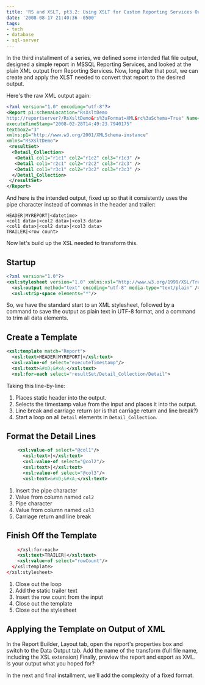 ```yaml
---
title: 'RS and XSLT, pt3.2: Using XSLT for Custom Reporting Services Output'
date: '2008-08-17 21:40:36 -0500'
tags:
- tech
- database
- sql-server
---
```


In the third installment of a series, we defined some intended flat file output, designed
a simple report in MSSQL Reporting Services, and looked at the plain XML output
from Reporting Services. Now, long after that post, we can create and apply the
XLST needed to convert that report to the desired output.

<!-- truncate -->

Here's the raw XML output again:

```xml
<?xml version="1.0" encoding="utf-8"?>
<Report p1:schemaLocation="RsXsltDemo
http://reportserver?/RsXsltDemo&rs%3aFormat=XML&rc%3aSchema=True" Name="RsXsltDemo"
executeTimeStamp="2008-02-28T14:49:23.7940175"
textbox2="3"
xmlns:p1="http://www.w3.org/2001/XMLSchema-instance"
xmlns="RsXsltDemo">
 <resultSet>
  <Detail_Collection>
   <Detail col1="r1c1" col2="r1c2" col3="r1c3" />
   <Detail col1="r2c1" col2="r2c2" col3="r2c3" />
   <Detail col1="r3c1" col2="r3c2" col3="r3c3" />
  </Detail_Collection>
 </resultSet>
</Report>
```

And here is the intended output, fixed up so that it consistently uses the
pipe character instead of commas in the header and trailer:

```none
HEADER|MYREPORT|<datetime>
<col1 data>|<col2 data>|<col3 data>
<col1 data>|<col2 data>|<col3 data>
TRAILER|<row count>
```

Now let's build up the XSL needed to transform this.

## Startup

```xml
<?xml version="1.0"?>
<xsl:stylesheet version="1.0" xmlns:xsl="http://www.w3.org/1999/XSL/Transform" xmlns:rpt="RsXsltDemo">
  <xsl:output method="text" encoding="utf-8" media-type="text/plain" />
  <xsl:strip-space elements="*"/>
```

So, we have the standard start to an XML stylesheet, followed by a command to
save the output as plain text in UTF-8 format, and a command to trim all data
elements.

## Create a Template

```xml
<xsl:template match="Report">
  <xsl:text>HEADER|MYREPORT|</xsl:text>
  <xsl:value-of select="executeTimestamp"/>
  <xsl:text>&#xD;&#xA;</xsl:text>
  <xsl:for-each select="resultSet/Detail_Collection/Detail">
```

Taking this line-by-line:

1. Places static header into the output.
2. Selects the timestamp value from the input and places it into the output.
3. Line break and carriage return (or is that carriage return and line break?)
4. Start a loop on all `Detail` elements in `Detail_Collection`.

## Format the Detail Lines

```xml
    <xsl:value-of select="@col1"/>
      <xsl:text>|</xsl:text>
      <xsl:value-of select="@col2"/>
      <xsl:text>|</xsl:text>
      <xsl:value-of select="@col3"/>
      <xsl:text>&#xD;&#xA;</xsl:text>
```

1. Insert the pipe character
1. Value from column named `col2`
1. Pipe character
1. Value from column named `col3`
1. Carriage return and line break

## Finish Off the Template

```xml
    </xsl:for-each>
    <xsl:text>TRAILER|</xsl:text>
    <xsl:value-of select="rowCount"/>
  </xsl:template>
</xsl:stylesheet>
```

1. Close out the loop
1. Add the static trailer text
1. Insert the row count from the input
1. Close out the template
1. Close out the stylesheet

## Applying the Template on Output of XML

In the Report Builder, Layout tab, open the report's properties box and
switch to the Data Output tab. Add the name of the transform (full file name,
including the XSL extension) Finally, preview the report and export as XML. Is
your output what you hoped for?

In the next and final installment, we'll add the complexity of a fixed
format.

